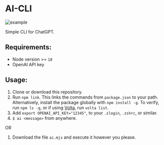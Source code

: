 # AI-CLI

![example](example.gif)

Simple CLI for ChatGPT.

## Requirements:

- Node version >= `18`
- OpenAI API key

## Usage:

1. Clone or download this repository.
2. Run `npm link`. This links the commands from `package.json` to your path. Alternatively, install the package globally
   with `npm install -g`. To verify, run `npm ls -g`, or if using [Volta](https://volta.sh/), run `volta list`.
3. Add `export OPENAI_API_KEY="12345"`, to your `.zlogin`, `.zshrc`, or similar.
4. `$ ai <message>` from anywhere.

OR

1. Download the file `ai.mjs` and execute it however you please.

